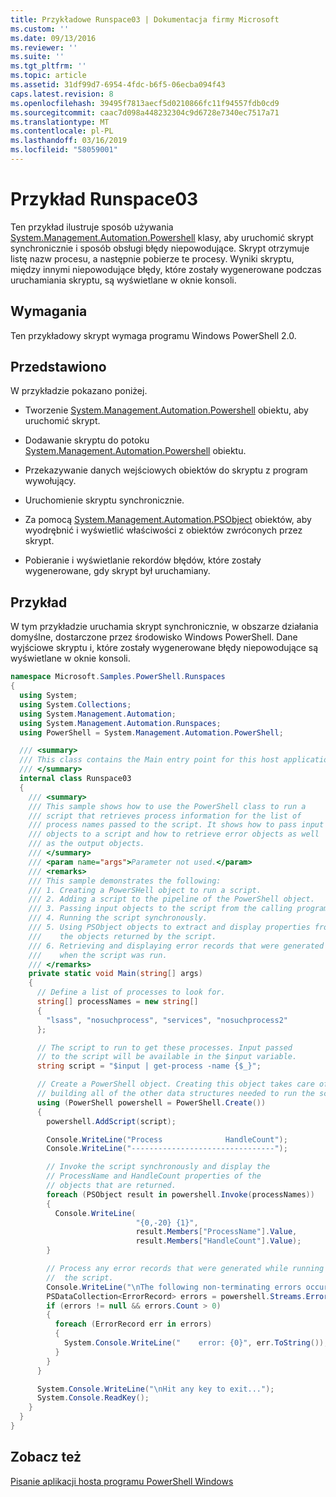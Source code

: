 ```yaml
---
title: Przykładowe Runspace03 | Dokumentacja firmy Microsoft
ms.custom: ''
ms.date: 09/13/2016
ms.reviewer: ''
ms.suite: ''
ms.tgt_pltfrm: ''
ms.topic: article
ms.assetid: 31df99d7-6954-4fdc-b6f5-06ecba094f43
caps.latest.revision: 8
ms.openlocfilehash: 39495f7813aecf5d0210866fc11f94557fdb0cd9
ms.sourcegitcommit: caac7d098a448232304c9d6728e7340ec7517a71
ms.translationtype: MT
ms.contentlocale: pl-PL
ms.lasthandoff: 03/16/2019
ms.locfileid: "58059001"
---
```

# <a name="runspace03-sample"></a>Przykład Runspace03

Ten przykład ilustruje sposób używania [System.Management.Automation.Powershell](/dotnet/api/system.management.automation.powershell) klasy, aby uruchomić skrypt synchronicznie i sposób obsługi błędy niepowodujące. Skrypt otrzymuje listę nazw procesu, a następnie pobierze te procesy. Wyniki skryptu, między innymi niepowodujące błędy, które zostały wygenerowane podczas uruchamiania skryptu, są wyświetlane w oknie konsoli.

## <a name="requirements"></a>Wymagania

Ten przykładowy skrypt wymaga programu Windows PowerShell 2.0.

## <a name="demonstrates"></a>Przedstawiono

W przykładzie pokazano poniżej.

- Tworzenie [System.Management.Automation.Powershell](/dotnet/api/system.management.automation.powershell) obiektu, aby uruchomić skrypt.

- Dodawanie skryptu do potoku [System.Management.Automation.Powershell](/dotnet/api/system.management.automation.powershell) obiektu.

- Przekazywanie danych wejściowych obiektów do skryptu z program wywołujący.

- Uruchomienie skryptu synchronicznie.

- Za pomocą [System.Management.Automation.PSObject](/dotnet/api/System.Management.Automation.PSObject) obiektów, aby wyodrębnić i wyświetlić właściwości z obiektów zwróconych przez skrypt.

- Pobieranie i wyświetlanie rekordów błędów, które zostały wygenerowane, gdy skrypt był uruchamiany.

## <a name="example"></a>Przykład

W tym przykładzie uruchamia skrypt synchronicznie, w obszarze działania domyślne, dostarczone przez środowisko Windows PowerShell. Dane wyjściowe skryptu i, które zostały wygenerowane błędy niepowodujące są wyświetlane w oknie konsoli.

```csharp
namespace Microsoft.Samples.PowerShell.Runspaces
{
  using System;
  using System.Collections;
  using System.Management.Automation;
  using System.Management.Automation.Runspaces;
  using PowerShell = System.Management.Automation.PowerShell;

  /// <summary>
  /// This class contains the Main entry point for this host application.
  /// </summary>
  internal class Runspace03
  {
    /// <summary>
    /// This sample shows how to use the PowerShell class to run a
    /// script that retrieves process information for the list of
    /// process names passed to the script. It shows how to pass input
    /// objects to a script and how to retrieve error objects as well
    /// as the output objects.
    /// </summary>
    /// <param name="args">Parameter not used.</param>
    /// <remarks>
    /// This sample demonstrates the following:
    /// 1. Creating a PowerSHell object to run a script.
    /// 2. Adding a script to the pipeline of the PowerShell object.
    /// 3. Passing input objects to the script from the calling program.
    /// 4. Running the script synchronously.
    /// 5. Using PSObject objects to extract and display properties from
    ///    the objects returned by the script.
    /// 6. Retrieving and displaying error records that were generated
    ///    when the script was run.
    /// </remarks>
    private static void Main(string[] args)
    {
      // Define a list of processes to look for.
      string[] processNames = new string[]
      {
        "lsass", "nosuchprocess", "services", "nosuchprocess2"
      };

      // The script to run to get these processes. Input passed
      // to the script will be available in the $input variable.
      string script = "$input | get-process -name {$_}";

      // Create a PowerShell object. Creating this object takes care of
      // building all of the other data structures needed to run the script.
      using (PowerShell powershell = PowerShell.Create())
      {
        powershell.AddScript(script);

        Console.WriteLine("Process              HandleCount");
        Console.WriteLine("--------------------------------");

        // Invoke the script synchronously and display the
        // ProcessName and HandleCount properties of the
        // objects that are returned.
        foreach (PSObject result in powershell.Invoke(processNames))
        {
          Console.WriteLine(
                            "{0,-20} {1}",
                            result.Members["ProcessName"].Value,
                            result.Members["HandleCount"].Value);
        }

        // Process any error records that were generated while running
        //  the script.
        Console.WriteLine("\nThe following non-terminating errors occurred:\n");
        PSDataCollection<ErrorRecord> errors = powershell.Streams.Error;
        if (errors != null && errors.Count > 0)
        {
          foreach (ErrorRecord err in errors)
          {
            System.Console.WriteLine("    error: {0}", err.ToString());
          }
        }
      }

      System.Console.WriteLine("\nHit any key to exit...");
      System.Console.ReadKey();
    }
  }
}
```

## <a name="see-also"></a>Zobacz też

[Pisanie aplikacji hosta programu PowerShell Windows](./writing-a-windows-powershell-host-application.md)